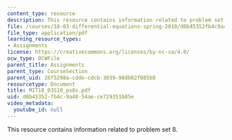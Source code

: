 ```yaml
---
content_type: resource
description: This resource contains information related to problem set 8.
file: /courses/18-03-differential-equations-spring-2010/d0b45352fb4c9a4854aece729351b85e_MIT18_03S10_ps8s.pdf
file_type: application/pdf
learning_resource_types:
- Assignments
license: https://creativecommons.org/licenses/by-nc-sa/4.0/
ocw_type: OCWFile
parent_title: Assignments
parent_type: CourseSection
parent_uid: 26f5298a-cdde-cdcb-3039-98db02f085b8
resourcetype: Document
title: MIT18_03S10_ps8s.pdf
uid: d0b45352-fb4c-9a48-54ae-ce729351b85e
video_metadata:
  youtube_id: null
---
```

This resource contains information related to problem set 8.